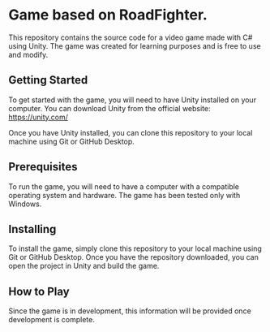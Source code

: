 # Game based on RoadFighter.
This repository contains the source code for a video game made with C# using Unity. The game was created for learning purposes and is free to use and modify.

## Getting Started
To get started with the game, you will need to have Unity installed on your computer. You can download Unity from the official website: https://unity.com/

Once you have Unity installed, you can clone this repository to your local machine using Git or GitHub Desktop.

## Prerequisites
To run the game, you will need to have a computer with a compatible operating system and hardware. The game has been tested only with Windows.

## Installing
To install the game, simply clone this repository to your local machine using Git or GitHub Desktop. Once you have the repository downloaded, you can open the project in Unity and build the game.

## How to Play
Since the game is in development, this information will be provided once development is complete.
